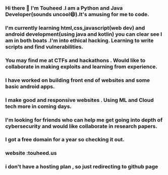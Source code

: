 ### Hi there 👋  I'm Touheed .I am a Python and Java Developer(sounds uncool😄).It's amusing for me to code.

<!--
**mohammedtouheedpatelgithubcom/mohammedtouheedpatelgithubcom** is a ✨ _special_ ✨ repository because its `README.md` (this file) appears on your GitHub profile.

Here are some ideas to get you started:

- 🔭 I’m currently working on ...
- 🌱 I’m currently learning ...
- 👯 I’m looking to collaborate on ...
- 🤔 I’m looking for help with ...
- 💬 Ask me about ...
- 📫 How to reach me: ...
- 😄 Pronouns: ...
- ⚡ Fun fact: ...
-->
### I'm currently learning html,css,javascript(web dev) and android development(using java and kotlin) you can clear see I am in both boats .I'm into ethical hacking. Learning to write scripts and find vulnerabilities.
### You may find me at CTFs and hackathons . Would like to collaborate in making exploits and learning from experience.
### I have worked on building front end of websites and some basic android apps.
### I make good and responsive websites . Using ML and Cloud tech more in coming days.
### I'm looking for friends who can help me get going into depth of cybersecurity and would like collaborate in research papers.

### I got a free domain for a year so checking it out.
### website :touheed.us
### i don't have a hosting plan , so just redirecting to github page
